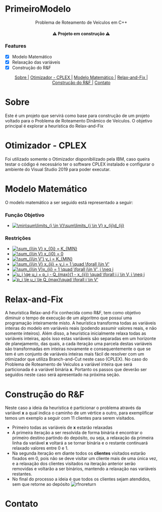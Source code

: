 # PrimeiroModelo
<p align="center">Problema de Roteamento de Veículos em C++</p>
<h4 align="center">
  ⚠️ Projeto em construção ⚠️
</h4>

### Features
- [x] Modelo Matemático
- [x] Relaxação das variáveis
- [x] Construção do R&F
<p align="center">
  <a href="#Sobre">Sobre |</a>
  <a href="#otimizador---cplex">Otimizador - CPLEX |</a>
  <a href="#modelo-matemático">Modelo Matemático |</a>
  <a href="#relax-and-fix">Relax-and-Fix |</a>
  <a href="#construção-do-rf">Construção do R&F |</a>
  <a href="#contato">Contato</a>
</p>

# Sobre

Este é um projeto que servirá como base para construção de um projeto voltado para o Problema de Roteamento Dinâmico de Veículos. 
O objetivo principal é explorar a heurística do Relax-and-Fix

# Otimizador - CPLEX

Foi utilizado somente o Otimizador disponibilizado pela IBM, caso queira testar o código é necessário ter o software CPLEX instalado e configurar o ambiente do Visual Studio 2019
para poder executar.

# Modelo Matemático

O modelo matemático a ser seguido está representado a seguir:
### Função Objetivo
- <a href="https://www.codecogs.com/eqnedit.php?latex=\min\sum\limits_{i&space;\in&space;V}\sum\limits_{j&space;\in&space;V}&space;x_{ij}d_{ij}" target="_blank"><img src="https://latex.codecogs.com/gif.latex?\min\sum\limits_{i&space;\in&space;V}\sum\limits_{j&space;\in&space;V}&space;x_{ij}d_{ij}" title="\min\sum\limits_{i \in V}\sum\limits_{j \in V} x_{ij}d_{ij}" /></a> 
### Restrições
- <a href="https://www.codecogs.com/eqnedit.php?latex=\sum_{i\in&space;V}&space;x_{0i}&space;=&space;K_{MIN}" target="_blank"><img src="https://latex.codecogs.com/gif.latex?\sum_{i\in&space;V}&space;x_{0i}&space;=&space;K_{MIN}" title="\sum_{i\in V} x_{0i} = K_{MIN}" /></a>
- <a href="https://www.codecogs.com/eqnedit.php?latex=\sum_{i\in&space;V}&space;x_{i0}&space;=&space;0" target="_blank"><img src="https://latex.codecogs.com/gif.latex?\sum_{i\in&space;V}&space;x_{i0}&space;=&space;0" title="\sum_{i\in V} x_{i0} = 0" /></a>
- <a href="https://www.codecogs.com/eqnedit.php?latex=\sum_{j\in&space;V'}&space;y_j&space;=&space;K_{MIN}" target="_blank"><img src="https://latex.codecogs.com/gif.latex?\sum_{j\in&space;V'}&space;y_j&space;=&space;K_{MIN}" title="\sum_{j\in V'} y_j = K_{MIN}" /></a>
- <a href="https://www.codecogs.com/eqnedit.php?latex=\sum_{j\in&space;V}&space;x_{ij}&space;&plus;&space;y_i&space;=&space;1&space;\quad&space;\forall&space;i\in&space;V'" target="_blank"><img src="https://latex.codecogs.com/gif.latex?\sum_{j\in&space;V}&space;x_{ij}&space;&plus;&space;y_i&space;=&space;1&space;\quad&space;\forall&space;i\in&space;V'" title="\sum_{j\in V} x_{ij} + y_i = 1 \quad \forall i\in V'" /></a>
- <a href="https://www.codecogs.com/eqnedit.php?latex=\sum_{i\in&space;V}x_{ij}&space;=&space;1&space;\quad&space;\forall&space;j\in&space;V',&space;j&space;\neq&space;i" target="_blank"><img src="https://latex.codecogs.com/gif.latex?\sum_{i\in&space;V}x_{ij}&space;=&space;1&space;\quad&space;\forall&space;j\in&space;V',&space;j&space;\neq&space;i" title="\sum_{i\in V}x_{ij} = 1 \quad \forall j\in V', j \neq i" /></a>
- <a href="https://www.codecogs.com/eqnedit.php?latex=u_j&space;\ge&space;u_i&space;&plus;&space;p_j&space;-&space;Q_{max}(1&space;-&space;x_{ij})&space;\quad&space;\forall&space;i,j&space;\in&space;V,&space;i&space;\neq&space;j" target="_blank"><img src="https://latex.codecogs.com/gif.latex?u_j&space;\ge&space;u_i&space;&plus;&space;p_j&space;-&space;Q_{max}(1&space;-&space;x_{ij})&space;\quad&space;\forall&space;i,j&space;\in&space;V,&space;i&space;\neq&space;j" title="u_j \ge u_i + p_j - Q_{max}(1 - x_{ij}) \quad \forall i,j \in V, i \neq j" /></a> 
- <a href="https://www.codecogs.com/eqnedit.php?latex=p_i&space;\le&space;u_i&space;\le&space;Q_{max}\quad&space;\forall&space;i&space;\in&space;V'" target="_blank"><img src="https://latex.codecogs.com/gif.latex?p_i&space;\le&space;u_i&space;\le&space;Q_{max}\quad&space;\forall&space;i&space;\in&space;V'" title="p_i \le u_i \le Q_{max}\quad \forall i \in V'" /></a> 

# Relax-and-Fix
A heurística Relax-and-Fix conhecida como R&F, tem como objetivo diminuir o tempo de execução de um algoritmo que possuí uma programação inteiramente misto. A heurística transforma todas as variáveis inteiras do modelo em variáveis reais (podendo assumir valores reais, e não somente inteiros). Além disso, a heurística inicialmente relaxa todas as variáveis inteiras, após isso estas variáveis são separadas em um horizonte de planejamento, das quais, a cada iteração uma parcela destas variáveis são transformadas em inteiras novamente e consequentemente o que se tem é um conjunto de variáveis inteiras mais fácil de resolver com um otimizador que utiliza Branch-and-Cut neste caso (CPLEX). No caso do Problema de Roteamento de Veículos a variável inteira que será particionada é a variável binária **x**. Portanto os passos que deverão ser seguidos neste caso será apresentado na próxima seção.

# Construção do R&F
Neste caso a ideia da heurística é particionar o problema através da variável **x** a qual indica o caminho de um vértice a outro, para exemplificar temos um exemplo a seguir com 11 clientes para serem visitados. 
- Primeiro todas as variáveis de **x** estarão relaxadas
- A primeira iteração a ser resolvida de forma binária é encontrar o primeiro destino partindo do depósito, ou seja, a relaxação da primeira linha da variável **x** voltará a se tornar binária e o restante continuará relaxado valores entre 0 e 1.
- Na segunda iteração em diante todos os **clientes** visitados estarão fixados em 0, pois não se deve visitar um cliente mais de uma única vez, e a relaxação dos clientes visitados na iteração anterior serão removidas e voltarão a ser binários, mantendo a relaxação nas variáveis restantes.
- No final do processo a ideia é que todos os clientes sejam atendidos, sem que retorne ao depósito
![rfnoreturn](https://user-images.githubusercontent.com/14852213/143495682-dc9e4926-c865-4055-a3b7-11b96e11479a.gif)

# Contato

